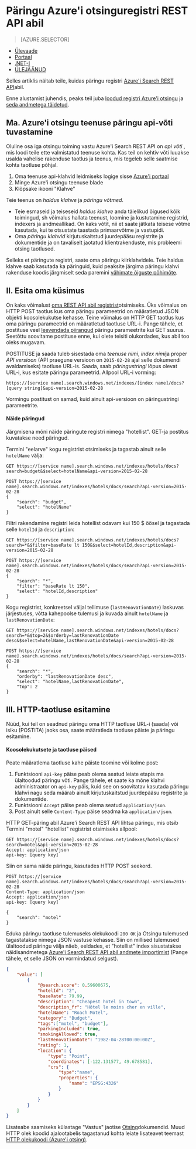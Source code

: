 <properties
    pageTitle="Päringu abil REST API Azure'i otsinguregistri | Microsoft Azure'i | Majutatud pilveteenuses otsing"
    description="Azure'i Otsingus Otsingupäringu koostamiseks ja kasutada otsinguparameetreid otsingutulemuste filtreerimine ja sortimine."
    services="search"
    documentationCenter=""
    manager="jhubbard"
    authors="ashmaka"
/>

<tags
    ms.service="search"
    ms.devlang="na"
    ms.workload="search"
    ms.topic="get-started-article"
    ms.tgt_pltfrm="na"
    ms.date="08/29/2016"
    ms.author="ashmaka"/>

# <a name="query-your-azure-search-index-using-the-rest-api"></a>Päringu Azure'i otsinguregistri REST API abil
> [AZURE.SELECTOR]
- [Ülevaade](search-query-overview.md)
- [Portaal](search-explorer.md)
- [.NET-I](search-query-dotnet.md)
- [ÜLEJÄÄNUD](search-query-rest-api.md)

Selles artiklis näitab teile, kuidas päringu registri [Azure'i Search REST API](https://msdn.microsoft.com/library/azure/dn798935.aspx)abil.

Enne alustamist juhendis, peaks teil juba [loodud registri Azure'i otsingu](search-what-is-an-index.md) ja [seda andmetega täidetud](search-what-is-data-import.md).

## <a name="i-identify-your-azure-search-services-query-api-key"></a>Ma. Azure'i otsingu teenuse päringu api-võti tuvastamine
Oluline osa iga otsingu toiming vastu Azure'i Search REST API on *api võti* , mis loodi teile ette valmistatud teenuse kohta. Kas teil on kehtiv võti luuakse usalda vahelise rakenduse taotlus ja teenus, mis tegeleb selle saatmise kohta taotluse põhjal.

1. Oma teenuse api-klahvid leidmiseks logige sisse [Azure'i portaal](https://portal.azure.com/)
2. Minge Azure'i otsingu teenuse blade
3. Klõpsake ikooni "Klahve"

Teie teenus on *haldus klahve* ja *päringu võtmed*.

 - Teie esmaseid ja teiseseid *haldus klahve* anda täielikud õigused kõik toimingud, sh võimalus hallata teenust, loomine ja kustutamine registrid, indexers ja andmeallikad. On kaks võtit, nii et saate jätkata teisese võtme kasutada, kui te otsustate taastada primaarvõtme ja vastupidi.
 - Oma *päringu klahvid* kirjutuskaitstud juurdepääsu registrite ja dokumentide ja on tavaliselt jaotatud klientrakenduste, mis probleemi otsing taotlused.

Selleks et päringute registri, saate oma päringu kiirklahvidele. Teie haldus klahve saab kasutada ka päringuid, kuid peaksite järgima päringu klahvi rakenduse koodis järgmiselt seda paremini [vähimate õiguste põhimõte](https://en.wikipedia.org/wiki/Principle_of_least_privilege).

## <a name="ii-formulate-your-query"></a>II. Esita oma küsimus
On kaks võimalust [oma REST API abil registrist](https://msdn.microsoft.com/library/azure/dn798927.aspx)otsimiseks. Üks võimalus on HTTP POST taotlus kus oma päringu parameetrid on määratletud JSON objekti koosolekukutse kehasse. Teine võimalus on HTTP GET taotlus kus oma päringu parameetrid on määratletud taotluse URL-i. Pange tähele, et postituse veel [leevendada piirangud](https://msdn.microsoft.com/library/azure/dn798927.aspx) päringu parameetrite kui GET suurus. Seetõttu soovitame postituse enne, kui olete teisiti olukordades, kus abil too oleks mugavam.

POSTITUSE ja saada tuleb sisestada oma *teenuse nimi*, *index nimi*ja proper *API versioon* (API praegune versioon on `2015-02-28` ajal selle dokumendi avaldamiseks) taotluse URL-is. Saada, saab *päringustringi* lõpus olevat URL-i, kus esitate päringu parameetrid. Allpool URL-i vorming:

    https://[service name].search.windows.net/indexes/[index name]/docs?[query string]&api-version=2015-02-28

Vormingu postitust on samad, kuid ainult api-versioon on päringustringi parameetrite.



#### <a name="example-queries"></a>Näide päringud

Järgmisena mõni näide päringute registri nimega "hotellist". GET-ja postitus kuvatakse need päringud.

Termini "eelarve" kogu registrist otsimiseks ja tagastab ainult selle `hotelName` välja:

```
GET https://[service name].search.windows.net/indexes/hotels/docs?search=budget&$select=hotelName&api-version=2015-02-28

POST https://[service name].search.windows.net/indexes/hotels/docs/search?api-version=2015-02-28
{
    "search": "budget",
    "select": "hotelName"
}
```

Filtri rakendamine registri leida hotellist odavam kui 150 $ öösel ja tagastada selle `hotelId` ja `description`:

```
GET https://[service name].search.windows.net/indexes/hotels/docs?search=*&$filter=baseRate lt 150&$select=hotelId,description&api-version=2015-02-28

POST https://[service name].search.windows.net/indexes/hotels/docs/search?api-version=2015-02-28
{
    "search": "*",
    "filter": "baseRate lt 150",
    "select": "hotelId,description"
}
```

Kogu registrist, konkreetsel väljal tellimuse (`lastRenovationDate`) laskuvas järjestuses, võtta kahepoolse tulemusi ja kuvada ainult `hotelName` ja `lastRenovationDate`:

```
GET https://[service name].search.windows.net/indexes/hotels/docs?search=*&$top=2&$orderby=lastRenovationDate desc&$select=hotelName,lastRenovationDate&api-version=2015-02-28

POST https://[service name].search.windows.net/indexes/hotels/docs/search?api-version=2015-02-28
{
    "search": "*",
    "orderby": "lastRenovationDate desc",
    "select": "hotelName,lastRenovationDate",
    "top": 2
}
```

## <a name="iii-submit-your-http-request"></a>III. HTTP-taotluse esitamine
Nüüd, kui teil on seadnud päringu oma HTTP taotluse URL-i (saada) või isiku (POSTITA) jaoks osa, saate määratleda taotluse päiste ja päringu esitamine.

#### <a name="request-and-request-headers"></a>Koosolekukutsete ja taotluse päised
Peate määratlema taotluse kahe päiste toomine või kolme post:
1. Funktsiooni `api-key` päise peab olema seatud leiate etapis ma ülaltoodud päringu võti. Pange tähele, et saate ka mõne klahvi administraator on `api-key` päis, kuid see on soovitatav kasutada päringu klahvi nagu seda määrab ainult kirjutuskaitstud juurdepääsu registrite ja dokumentide.
2. Funktsiooni `Accept` päise peab olema seatud `application/json`.
3. Post ainult selle `Content-Type` päise seadma ka `application/json`.

HTTP GET-päring abil Azure'i Search REST API lihtsa päringu, mis otsib Termini "motel" "hotellist" registrist otsimiseks allpool:

```
GET https://[service name].search.windows.net/indexes/hotels/docs?search=motel&api-version=2015-02-28
Accept: application/json
api-key: [query key]
```

Siin on sama näide päringu, kasutades HTTP POST seekord.

```
POST https://[service name].search.windows.net/indexes/hotels/docs/search?api-version=2015-02-28
Content-Type: application/json
Accept: application/json
api-key: [query key]

{
    "search": "motel"
}
```

Eduka päringu taotluse tulemuseks olekukoodi `200 OK` ja Otsingu tulemused tagastatakse nimega JSON vastuse kehasse. Siin on millised tulemused ülaltoodud päringu välja näeb, eeldades, et "hotellist" index sisustatakse näidisandmetega [Azure'i Search REST API abil andmete importimist](search-import-data-rest-api.md) (Pange tähele, et selle JSON on vormindatud selgust).

```JSON
{
    "value": [
        {
            "@search.score": 0.59600675,
            "hotelId": "2",
            "baseRate": 79.99,
            "description": "Cheapest hotel in town",
            "description_fr": "Hôtel le moins cher en ville",
            "hotelName": "Roach Motel",
            "category": "Budget",
            "tags":["motel", "budget"],
            "parkingIncluded": true,
            "smokingAllowed": true,
            "lastRenovationDate": "1982-04-28T00:00:00Z",
            "rating": 1,
            "location": {
                "type": "Point",
                "coordinates": [-122.131577, 49.678581],
                "crs": {
                    "type":"name",
                    "properties": {
                        "name": "EPSG:4326"
                    }
                }
            }
        }
    ]
}
```

Lisateabe saamiseks külastage "Vastus" jaotise [Otsing](https://msdn.microsoft.com/library/azure/dn798927.aspx)dokumendid. Muud HTTP olek koodid ajalootabelis tagastanud kohta leiate lisateavet teemast [HTTP olekukoodi (Azure'i otsing)](https://msdn.microsoft.com/library/azure/dn798925.aspx).
